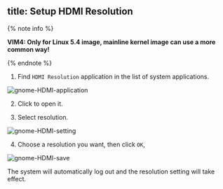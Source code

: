 title: Setup HDMI Resolution
---

{% note info %}

**VIM4: Only for Linux 5.4 image, mainline kernel image can use a more common way!**

{% endnote %}

1. Find `HDMI Resolution` application in the list of system applications.

![gnome-HDMI-application](/linux/images/vim1/gnome-HDMI-application.png)

2. Click to open it.

3. Select resolution.

![gnome-HDMI-setting](/linux/images/vim1/gnome-HDMI-setting.png)

4. Choose a resolution you want, then click `OK`,

![gnome-HDMI-save](/linux/images/vim1/gnome-HDMI-save.png)

The system will automatically log out and the resolution setting will take effect.
